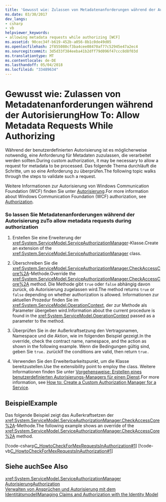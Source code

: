 ```yaml
---
title: 'Gewusst wie: Zulassen von Metadatenanforderungen während der Autorisierung'
ms.date: 03/30/2017
dev_langs:
- csharp
- vb
helpviewer_keywords:
- allowing metadata requests while authorizing [WCF]
ms.assetid: 90cec34f-b619-452b-a056-8b1c0de49d05
ms.openlocfilehash: 2f855080cf3ba4cee08470af77c52945e47a2ec4
ms.sourcegitcommit: 3d5d33f384eeba41b2dff79d096f47ccc8d8f03d
ms.translationtype: MT
ms.contentlocale: de-DE
ms.lasthandoff: 05/04/2018
ms.locfileid: "33489634"
---
```

# <a name="how-to-allow-metadata-requests-while-authorizing"></a><span data-ttu-id="d624f-102">Gewusst wie: Zulassen von Metadatenanforderungen während der Autorisierung</span><span class="sxs-lookup"><span data-stu-id="d624f-102">How To: Allow Metadata Requests While Authorizing</span></span>
<span data-ttu-id="d624f-103">Während der benutzerdefinierten Autorisierung ist es möglicherweise notwendig, eine Anforderung für Metadaten zuzulassen, die verarbeitet werden sollten.</span><span class="sxs-lookup"><span data-stu-id="d624f-103">During custom authorization, it may be necessary to allow a request for metadata to be processed.</span></span> <span data-ttu-id="d624f-104">Das folgende Thema durchläuft die Schritte, um so eine Anforderung zu überprüfen.</span><span class="sxs-lookup"><span data-stu-id="d624f-104">The following topic walks through the steps to validate such a request.</span></span>  
  
 <span data-ttu-id="d624f-105">Weitere Informationen zur Autorisierung von Windows Communication Foundation (WCF) finden Sie unter [Autorisierung](../../../../docs/framework/wcf/feature-details/authorization-in-wcf.md).</span><span class="sxs-lookup"><span data-stu-id="d624f-105">For more information about Windows Communication Foundation (WCF) authorization, see [Authorization](../../../../docs/framework/wcf/feature-details/authorization-in-wcf.md).</span></span>  
  
### <a name="to-allow-metadata-requests-during-authorization"></a><span data-ttu-id="d624f-106">So lassen Sie Metadatenanforderungen während der Autorisierung zu</span><span class="sxs-lookup"><span data-stu-id="d624f-106">To allow metadata requests during authorization</span></span>  
  
1.  <span data-ttu-id="d624f-107">Erstellen Sie eine Erweiterung der <xref:System.ServiceModel.ServiceAuthorizationManager>-Klasse.</span><span class="sxs-lookup"><span data-stu-id="d624f-107">Create an extension of the <xref:System.ServiceModel.ServiceAuthorizationManager> class.</span></span>  
  
2.  <span data-ttu-id="d624f-108">Überschreiben Sie die <xref:System.ServiceModel.ServiceAuthorizationManager.CheckAccessCore%2A>-Methode.</span><span class="sxs-lookup"><span data-stu-id="d624f-108">Override the <xref:System.ServiceModel.ServiceAuthorizationManager.CheckAccessCore%2A> method.</span></span> <span data-ttu-id="d624f-109">Die Methode gibt `true` oder `false` abhängig davon zurück, ob Autorisierung zugelassen wird.</span><span class="sxs-lookup"><span data-stu-id="d624f-109">The method returns `true` or `false` depending on whether authorization is allowed.</span></span> <span data-ttu-id="d624f-110">Informationen zur aktuellen Prozedur finden Sie im <xref:System.ServiceModel.OperationContext>, der zur Methode als Parameter übergeben wird.</span><span class="sxs-lookup"><span data-stu-id="d624f-110">Information about the current procedure is found in the <xref:System.ServiceModel.OperationContext> passed as a parameter to the method.</span></span>  
  
3.  <span data-ttu-id="d624f-111">Überprüfen Sie in der Außerkraftsetzung den Vertragsnamen, Namespace und die Aktion, wie im folgenden Beispiel gezeigt.</span><span class="sxs-lookup"><span data-stu-id="d624f-111">In the override, check the contract name, namespace, and the action as shown in the following example.</span></span> <span data-ttu-id="d624f-112">Wenn die Bedingungen gültig sind, geben Sie `true.` zurück</span><span class="sxs-lookup"><span data-stu-id="d624f-112">If the conditions are valid, then return `true.`</span></span>  
  
4.  <span data-ttu-id="d624f-113">Verwenden Sie den Erweiterbarkeitspunkt, um die Klasse bereitzustellen.</span><span class="sxs-lookup"><span data-stu-id="d624f-113">Use the extensibility point to employ the class.</span></span> <span data-ttu-id="d624f-114">Weitere Informationen finden Sie unter [Vorgehensweise: Erstellen eines benutzerdefinierten Autorisierungs-Managers für einen Dienst](../../../../docs/framework/wcf/extending/how-to-create-a-custom-authorization-manager-for-a-service.md).</span><span class="sxs-lookup"><span data-stu-id="d624f-114">For more information, see [How to: Create a Custom Authorization Manager for a Service](../../../../docs/framework/wcf/extending/how-to-create-a-custom-authorization-manager-for-a-service.md).</span></span>  
  
## <a name="example"></a><span data-ttu-id="d624f-115">Beispiel</span><span class="sxs-lookup"><span data-stu-id="d624f-115">Example</span></span>  
 <span data-ttu-id="d624f-116">Das folgende Beispiel zeigt das Außerkraftsetzen der <xref:System.ServiceModel.ServiceAuthorizationManager.CheckAccessCore%2A>-Methode.</span><span class="sxs-lookup"><span data-stu-id="d624f-116">The following example shows an override of the <xref:System.ServiceModel.ServiceAuthorizationManager.CheckAccessCore%2A> method.</span></span>  
  
 [!code-csharp[C_HowtoCheckForMexRequestsInAuthorization#1](../../../../samples/snippets/csharp/VS_Snippets_CFX/c_howtocheckformexrequestsinauthorization/cs/source.cs#1)]
 [!code-vb[C_HowtoCheckForMexRequestsInAuthorization#1](../../../../samples/snippets/visualbasic/VS_Snippets_CFX/c_howtocheckformexrequestsinauthorization/vb/source.vb#1)]  
  
## <a name="see-also"></a><span data-ttu-id="d624f-117">Siehe auch</span><span class="sxs-lookup"><span data-stu-id="d624f-117">See Also</span></span>  
 <xref:System.ServiceModel.ServiceAuthorizationManager>  
 [<span data-ttu-id="d624f-118">Autorisierung</span><span class="sxs-lookup"><span data-stu-id="d624f-118">Authorization</span></span>](../../../../docs/framework/wcf/feature-details/authorization-in-wcf.md)  
 [<span data-ttu-id="d624f-119">Verwalten von Ansprüchen und Autorisierung mit dem Identitätsmodell</span><span class="sxs-lookup"><span data-stu-id="d624f-119">Managing Claims and Authorization with the Identity Model</span></span>](../../../../docs/framework/wcf/feature-details/managing-claims-and-authorization-with-the-identity-model.md)
